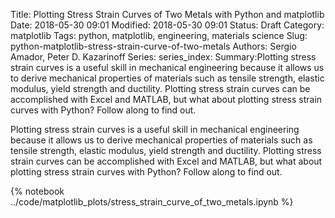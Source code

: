Title: Plotting Stress Strain Curves of Two Metals with Python and matplotlib
Date: 2018-05-30 09:01
Modified: 2018-05-30 09:01
Status: Draft
Category: matplotlib
Tags: python, matplotlib, engineering, materials science
Slug: python-matplotlib-stress-strain-curve-of-two-metals
Authors: Sergio Amador, Peter D. Kazarinoff
Series:
series_index:
Summary:Plotting stress strain curves is a useful skill in mechanical engineering because it allows us to derive mechanical properties of materials such as tensile strength, elastic modulus, yield strength and ductility. Plotting stress strain curves can be accomplished with Excel and MATLAB, but what about plotting stress strain curves with Python? Follow along to find out.

Plotting stress strain curves is a useful skill in mechanical engineering because it allows us to derive mechanical properties of materials such as tensile strength, elastic modulus, yield strength and ductility. Plotting stress strain curves can be accomplished with Excel and MATLAB, but what about plotting stress strain curves with Python? Follow along to find out.

{% notebook ../code/matplotlib_plots/stress_strain_curve_of_two_metals.ipynb %}
